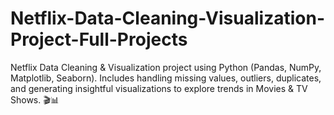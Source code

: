 # Netflix-Data-Cleaning-Visualization-Project-Full-Projects
Netflix Data Cleaning &amp; Visualization project using Python (Pandas, NumPy, Matplotlib, Seaborn). Includes handling missing values, outliers, duplicates, and generating insightful visualizations to explore trends in Movies &amp; TV Shows. 🎬📊

